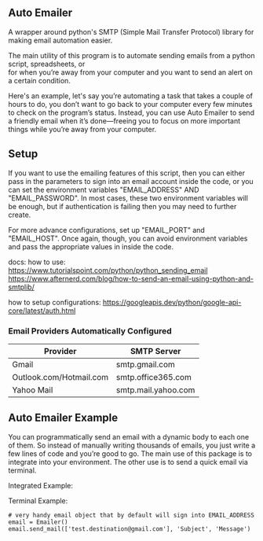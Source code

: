 Auto Emailer
---
A wrapper around python's SMTP (Simple Mail Transfer Protocol) library for making email automation easier.

The main utility of this program is to automate sending emails from a python script, spreadsheets, or  
for when you’re away from your computer and you want to send an alert on a certain condition. 

Here's an example, let's say you’re automating a task that takes a couple of hours to do, you don’t want to go back to 
your computer every few minutes to check on the program’s status. Instead, you can use Auto Emailer to send a friendly 
email when it’s done—freeing you to focus on more important things while you’re away from your computer.

## Setup
If you want to use the emailing features of this script, then you can either pass in the parameters to sign into an 
email account inside the code, or you can set the environment variables "EMAIL_ADDRESS" AND "EMAIL_PASSWORD". In most 
cases, these two environment variables will be enough, but if authentication is failing then you may need to further 
create. 

For more advance configurations, set up "EMAIL_PORT" and "EMAIL_HOST". Once again, though, you can avoid environment 
variables and pass the appropriate values in inside the code.

docs:
how to use:
https://www.tutorialspoint.com/python/python_sending_email
https://www.afternerd.com/blog/how-to-send-an-email-using-python-and-smtplib/

how to setup configurations:
https://googleapis.dev/python/google-api-core/latest/auth.html

### Email Providers Automatically Configured
Provider | SMTP Server
------------ | -------------
Gmail | smtp.gmail.com
Outlook.com/Hotmail.com | smtp.office365.com
Yahoo Mail | smtp.mail.yahoo.com

## Auto Emailer Example
You can programmatically send an email with a dynamic body to each one of them. So instead of manually writing 
thousands of emails, you just write a few lines of code and you’re good to go.
The main use of this package is to integrate into your environment. The other use is to send a quick email via terminal.

Integrated Example:



Terminal Example: 
```
# very handy email object that by default will sign into EMAIL_ADDRESS
email = Emailer()
email.send_mail(['test.destination@gmail.com'], 'Subject', 'Message')
```

